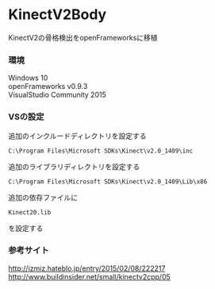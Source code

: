 # KinectV2Body
KinectV2の骨格検出をopenFrameworksに移植  

### 環境  
  Windows 10  
  openFrameworks v0.9.3  
  VisualStudio Community 2015  

### VSの設定  
  追加のインクルードディレクトリを設定する  
  ```
  C:\Program Files\Microsoft SDKs\Kinect\v2.0_1409\inc 
  ```
  追加のライブラリディレクトリを設定する  
  ```
  C:\Program Files\Microsoft SDKs\Kinect\v2.0_1409\Lib\x86 
  ```
  追加の依存ファイルに
  ```
  Kinect20.lib
  ```
  を設定する  

### 参考サイト  
<http://izmiz.hateblo.jp/entry/2015/02/08/222217>  
<http://www.buildinsider.net/small/kinectv2cpp/05>  
